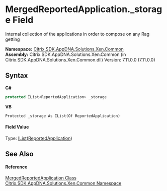 # MergedReportedApplication._storage Field
 

Internal collection of the applications in order to compose on any Rag getting

**Namespace:**&nbsp;[Citrix.SDK.AppDNA.Solutions.Xen.Common](013dc694-c357-448d-ed5a-b5c48a7f6852.md)<br />**Assembly:**&nbsp;Citrix.SDK.AppDNA.Solutions.Xen.Common (in Citrix.SDK.AppDNA.Solutions.Xen.Common.dll) Version: 7.11.0.0 (7.11.0.0)

## Syntax

**C#**
```csharp
protected IList<ReportedApplication> _storage
```

**VB**
```vbnet
Protected _storage As IList(Of ReportedApplication)
```


#### Field Value
Type: <a href="http://msdn2.microsoft.com/en-us/library/5y536ey6" target="_blank">IList</a>(<a href="f409fefb-d495-c2e1-3447-8bbe4caa9cb1">ReportedApplication</a>)

## See Also


#### Reference
<a href="1fd30de9-c416-5ac4-f8c0-8a115233db40">MergedReportedApplication Class</a><br /><a href="013dc694-c357-448d-ed5a-b5c48a7f6852">Citrix.SDK.AppDNA.Solutions.Xen.Common Namespace</a><br />
